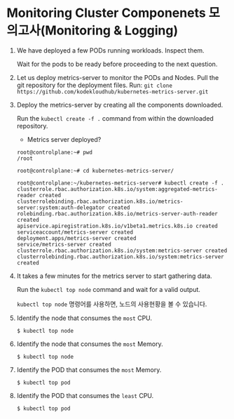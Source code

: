 # Monitoring Cluster Componenets 모의고사(Monitoring & Logging)



1. We have deployed a few PODs running workloads. Inspect them.

   Wait for the pods to be ready before proceeding to the next question.



2. Let us deploy metrics-server to monitor the PODs and Nodes. Pull the git repository for the deployment files.
   Run: `git clone https://github.com/kodekloudhub/kubernetes-metrics-server.git`



3. Deploy the metrics-server by creating all the components downloaded.

   Run the `kubectl create -f .` command from within the downloaded repository.

   - Metrics server deployed?

   ```
   root@controlplane:~# pwd
   /root
   
   root@controlplane:~# cd kubernetes-metrics-server/
   
   root@controlplane:~/kubernetes-metrics-server# kubectl create -f .
   clusterrole.rbac.authorization.k8s.io/system:aggregated-metrics-reader created
   clusterrolebinding.rbac.authorization.k8s.io/metrics-server:system:auth-delegator created
   rolebinding.rbac.authorization.k8s.io/metrics-server-auth-reader created
   apiservice.apiregistration.k8s.io/v1beta1.metrics.k8s.io created
   serviceaccount/metrics-server created
   deployment.apps/metrics-server created
   service/metrics-server created
   clusterrole.rbac.authorization.k8s.io/system:metrics-server created
   clusterrolebinding.rbac.authorization.k8s.io/system:metrics-server created
   ```



4. It takes a few minutes for the metrics server to start gathering data.

   Run the `kubectl top node` command and wait for a valid output.

   `kubectl top node` 명령어를 사용하면, 노드의 사용현황을 볼 수 있습니다.



5. Identify the node that consumes the `most` CPU.

   ```
   $ kubectl top node
   ```



6. Identify the node that consumes the `most` Memory.

   ```
   $ kubectl top node
   ```



7. Identify the POD that consumes the `most` Memory.

   ```
   $ kubectl top pod
   ```

   

8. Identify the POD that consumes the `least` CPU.

   ```
   $ kubectl top pod
   ```

   

